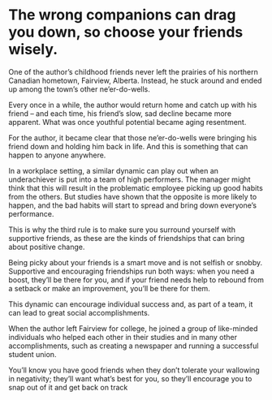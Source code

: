 # The wrong companions can drag you down, so choose your friends wisely.

One of the author’s childhood friends never left the prairies of his northern Canadian hometown, Fairview, Alberta. Instead, he stuck around and ended up among the town’s other ne’er-do-wells.

Every once in a while, the author would return home and catch up with his friend – and each time, his friend’s slow, sad decline became more apparent. What was once youthful potential became aging resentment.

For the author, it became clear that those ne’er-do-wells were bringing his friend down and holding him back in life. And this is something that can happen to anyone anywhere.

In a workplace setting, a similar dynamic can play out when an underachiever is put into a team of high performers. The manager might think that this will result in the problematic employee picking up good habits from the others. But studies have shown that the opposite is more likely to happen, and the bad habits will start to spread and bring down everyone’s performance.

This is why the third rule is to make sure you surround yourself with supportive friends, as these are the kinds of friendships that can bring about positive change.

Being picky about your friends is a smart move and is not selfish or snobby. Supportive and encouraging friendships run both ways: when you need a boost, they’ll be there for you, and if your friend needs help to rebound from a setback or make an improvement, you’ll be there for them.

This dynamic can encourage individual success and, as part of a team, it can lead to great social accomplishments.

When the author left Fairview for college, he joined a group of like-minded individuals who helped each other in their studies and in many other accomplishments, such as creating a newspaper and running a successful student union.

You’ll know you have good friends when they don’t tolerate your wallowing in negativity; they’ll want what’s best for you, so they’ll encourage you to snap out of it and get back on track